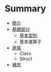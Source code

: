 # Summary

* [簡介](README.md)
* [基礎部分](BasicTopics.md)
   * [基本型別](BasicTypes.md)
   * 基本運算子
* [進階](Advanced/README.md)
   * Class
   * Struct
* [補充](Supplements.md)

